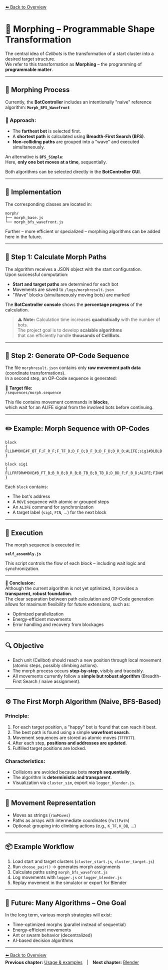 [⬅️ Back to Overview](../README.md)

# 🤖 Morphing – Programmable Shape Transformation

The central idea of *Cellbots* is the transformation of a start cluster into a desired target structure.  
We refer to this transformation as **Morphing** – the programming of **programmable matter**.

---

## 🔄 Morphing Process

Currently, the **BotController** includes an intentionally "naive" reference algorithm:
**`Morph_BFS_Wavefront`**

### 🔹 Approach:
- The **farthest bot** is selected first.
- A **shortest path** is calculated using **Breadth-First Search (BFS)**.
- **Non-colliding paths** are grouped into a "wave" and executed simultaneously.

An alternative is **`BFS_Simple`**:  
Here, **only one bot moves at a time**, sequentially.

Both algorithms can be selected directly in the **BotController GUI**.

---

## 📁 Implementation

The corresponding classes are located in:

```
morph/
├── morph_base.js
└── morph_bfs_wavefront.js
```

Further – more efficient or specialized – morphing algorithms can be added here in the future.

---

## 🧩 Step 1: Calculate Morph Paths

The algorithm receives a JSON object with the start configuration.  
Upon successful computation:

- **Start and target paths** are determined for each bot
- Movements are saved to `/logs/morphresult.json`
- "Wave" blocks (simultaneously moving bots) are marked

The **BotController console** shows the **percentage progress** of the calculation.

> ⚠️ **Note:** Calculation time increases **quadratically** with the number of bots.  
> The project goal is to develop **scalable algorithms**  
> that can efficiently handle **thousands of CellBots**.

---

## 🔁 Step 2: Generate OP-Code Sequence

The file `morphresult.json` contains only **raw movement path data** (coordinate transformations).  
In a second step, an OP-Code sequence is generated:

📄 **Target file:**  
`/sequences/morph.sequence`

This file contains movement commands in **blocks**,  
which wait for an ALIFE signal from the involved bots before continuing.

---

## ✏️ Example: Morph Sequence with OP-Codes

```plaintext
block
{
FLLD#MOVE#F_BT_F;F_R_F;F_TF_D;D_F_D;D_F_D;D_F_D;D_R_D;ALIFE;sig1#DLBLB
}

block sig1
{
FLLFRFDR#MOVE#B_FT_B;B_R_B;B_R_B;B_TB_B;B_TB_D;D_BD_F;F_B_D;ALIFE;FIN#DLB
}
```

Each `block` contains:
- The bot's address
- A `MOVE` sequence with atomic or grouped steps
- An `ALIFE` command for synchronization
- A target label (`sig1`, `FIN`, ...) for the next block

---

## 🧠 Execution

The morph sequence is executed in:

**`self_assembly.js`**

This script controls the flow of each block – including wait logic and synchronization.

---

📌 **Conclusion:**  
Although the current algorithm is not yet optimized, it provides a **transparent, robust foundation**.  
The clear separation between path calculation and OP-Code generation allows for maximum flexibility for future extensions, such as:

- Optimized parallelization
- Energy-efficient movements
- Error handling and recovery from blockages

---

## 🔍 Objective

- Each unit (Cellbot) should reach a new position through local movement (atomic steps, possibly climbing actions).
- The morph process occurs **step-by-step**, visibly and traceably.
- All movements currently follow a **simple but robust algorithm** (Breadth-First Search / naive assignment).

---

## ⚙️ The First Morph Algorithm (Naive, BFS-Based)

### Principle:
1. For each target position, a "happy" bot is found that can reach it best.
2. The best path is found using a simple **wavefront search**.
3. Movement sequences are stored as atomic moves (`TFFRTT`).
4. After each step, **positions and addresses are updated**.
5. Fulfilled target positions are locked.

### Characteristics:
- Collisions are avoided because bots **morph sequentially**.
- The algorithm is **deterministic and transparent**.
- Visualization via `cluster_sim`, export via `logger_blender.js`.

---

## 🧱 Movement Representation

- Moves as strings (`rawMoves`)
- Paths as arrays with intermediate coordinates (`fullPath`)
- Optional: grouping into climbing actions (e.g., `K_TF`, `K_DB`, ...)

---

## 📦 Example Workflow

1. Load start and target clusters (`cluster_start.js`, `cluster_target.js`)
2. Run `choose_pair()` → generates morph assignments
3. Calculate paths using `morph_bfs_wavefront.js`
4. Log movements with `logger.js` or `logger_blender.js`
5. Replay movement in the simulator or export for Blender

---

## 🧭 Future: Many Algorithms – One Goal

In the long term, various morph strategies will exist:
- Time-optimized morphs (parallel instead of sequential)
- Energy-efficient movements
- Ant or swarm behavior (decentralized)
- AI-based decision algorithms

---

[⬅️ Back to Overview](../README.md)  
**Previous chapter:** [Usage & examples](usage.md) | **Next chapter:** [Blender](blender.md)

